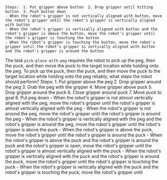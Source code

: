 
    Steps:  1. Put gripper above button  2. Drop gripper until hitting button  3. Push button down
    - When the robot's gripper is not vertically aligned with button, move the robot's gripper until the robot's gripper is vertically aligned with button
    - When the robot's gripper is vertically aligned with button and the robot's gripper is above the button, move the robot's gripper until the robot's gripper is touching the button
    - When the robot's gripper is touching the button, move the robot's gripper until the robot's gripper is vertically aligned with button and the robot's gripper is around the button

The task `pick-place-with-peg` requires the robot to pick up the peg, then the puck, and then move the puck to the target location while holding onto the peg.
To pick up the puck, then the puck, and then move the puck to the target location while holding onto the peg reliably, what steps the robot should perform?
    Steps:  1. Put gripper above the peg  2. Drop gripper around the peg  3. Grab the peg with the gripper  4. Move gripper above puck  5. Drop gripper around the puck  6. Close gripper around puck  7. Move puck to goal  8. Put peg down
    - When the robot's gripper is not almost vertically aligned with the peg, move the robot's gripper until the robot's gripper is almost vertically aligned with the peg
    - When the robot's gripper is not around the peg, move the robot's gripper until the robot's gripper is around the peg
    - When the robot's gripper is vertically aligned with the peg and the robot's gripper is around the peg, move the robot's gripper until the robot's gripper is above the puck
    - When the robot's gripper is above the puck, move the robot's gripper until the robot's gripper is around the puck
    - When the robot's gripper is above the puck and the robot's gripper is around the puck and the robot's gripper is open, move the robot's gripper until the robot's gripper is almost vertically aligned with the puck
    - When the robot's gripper is vertically aligned with the puck and the robot's gripper is around the puck, move the robot's gripper until the robot's gripper is touching the puck
    - When the robot's gripper is vertically aligned with the puck and the robot's gripper is touching the puck, move the robot's gripper until